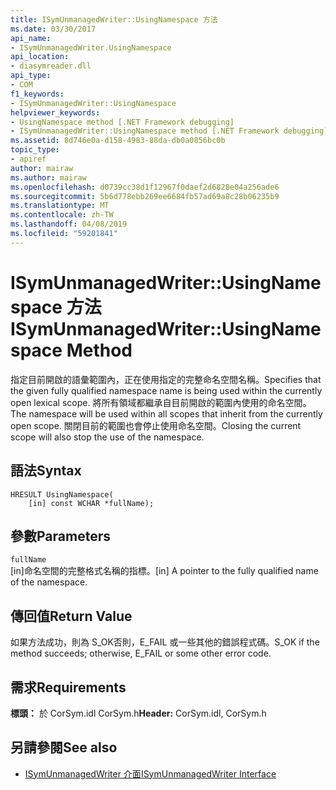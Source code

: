 ```yaml
---
title: ISymUnmanagedWriter::UsingNamespace 方法
ms.date: 03/30/2017
api_name:
- ISymUnmanagedWriter.UsingNamespace
api_location:
- diasymreader.dll
api_type:
- COM
f1_keywords:
- ISymUnmanagedWriter::UsingNamespace
helpviewer_keywords:
- UsingNamespace method [.NET Framework debugging]
- ISymUnmanagedWriter::UsingNamespace method [.NET Framework debugging]
ms.assetid: 8d746e0a-d158-4983-88da-db0a0856bc0b
topic_type:
- apiref
author: mairaw
ms.author: mairaw
ms.openlocfilehash: d0739cc38d1f12967f0daef2d6828e04a256ade6
ms.sourcegitcommit: 5b6d778ebb269ee6684fb57ad69a8c28b06235b9
ms.translationtype: MT
ms.contentlocale: zh-TW
ms.lasthandoff: 04/08/2019
ms.locfileid: "59201841"
---
```

# <a name="isymunmanagedwriterusingnamespace-method"></a><span data-ttu-id="af047-102">ISymUnmanagedWriter::UsingNamespace 方法</span><span class="sxs-lookup"><span data-stu-id="af047-102">ISymUnmanagedWriter::UsingNamespace Method</span></span>
<span data-ttu-id="af047-103">指定目前開啟的語彙範圍內，正在使用指定的完整命名空間名稱。</span><span class="sxs-lookup"><span data-stu-id="af047-103">Specifies that the given fully qualified namespace name is being used within the currently open lexical scope.</span></span> <span data-ttu-id="af047-104">將所有領域都繼承自目前開啟的範圍內使用的命名空間。</span><span class="sxs-lookup"><span data-stu-id="af047-104">The namespace will be used within all scopes that inherit from the currently open scope.</span></span> <span data-ttu-id="af047-105">關閉目前的範圍也會停止使用命名空間。</span><span class="sxs-lookup"><span data-stu-id="af047-105">Closing the current scope will also stop the use of the namespace.</span></span>  
  
## <a name="syntax"></a><span data-ttu-id="af047-106">語法</span><span class="sxs-lookup"><span data-stu-id="af047-106">Syntax</span></span>  
  
```  
HRESULT UsingNamespace(  
    [in] const WCHAR *fullName);  
```  
  
## <a name="parameters"></a><span data-ttu-id="af047-107">參數</span><span class="sxs-lookup"><span data-stu-id="af047-107">Parameters</span></span>  
 `fullName`  
 <span data-ttu-id="af047-108">[in]命名空間的完整格式名稱的指標。</span><span class="sxs-lookup"><span data-stu-id="af047-108">[in] A pointer to the fully qualified name of the namespace.</span></span>  
  
## <a name="return-value"></a><span data-ttu-id="af047-109">傳回值</span><span class="sxs-lookup"><span data-stu-id="af047-109">Return Value</span></span>  
 <span data-ttu-id="af047-110">如果方法成功，則為 S_OK否則，E_FAIL 或一些其他的錯誤程式碼。</span><span class="sxs-lookup"><span data-stu-id="af047-110">S_OK if the method succeeds; otherwise, E_FAIL or some other error code.</span></span>  
  
## <a name="requirements"></a><span data-ttu-id="af047-111">需求</span><span class="sxs-lookup"><span data-stu-id="af047-111">Requirements</span></span>  
 <span data-ttu-id="af047-112">**標頭：** 於 CorSym.idl CorSym.h</span><span class="sxs-lookup"><span data-stu-id="af047-112">**Header:** CorSym.idl, CorSym.h</span></span>  
  
## <a name="see-also"></a><span data-ttu-id="af047-113">另請參閱</span><span class="sxs-lookup"><span data-stu-id="af047-113">See also</span></span>

- [<span data-ttu-id="af047-114">ISymUnmanagedWriter 介面</span><span class="sxs-lookup"><span data-stu-id="af047-114">ISymUnmanagedWriter Interface</span></span>](../../../../docs/framework/unmanaged-api/diagnostics/isymunmanagedwriter-interface.md)
